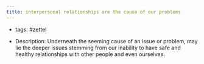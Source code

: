 ```yaml
---
title: interpersonal relationships are the cause of our problems
---
```


- tags: #zettel

- Description: Underneath the seeming cause of an issue or problem, may lie the deeper issues stemming from our inability to have safe and healthy relationships with other people and even ourselves.
